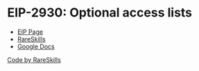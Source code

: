 # EIP-2930: Optional access lists
- [EIP Page](https://eips.ethereum.org/EIPS/eip-2930)
- [RareSkills](https://rareskills.io/post/eip-2930-optional-access-list-ethereum)
- [Google Docs]()

[Code by RareSkills](https://rareskills.io/post/eip-2930-optional-access-list-ethereum#:~:text=cost%20100%20gas.-,Implementing%20an%20access%20list%20transaction,-In%20this%20section)
